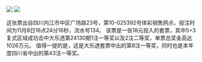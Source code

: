 ![](https://cdn.jsdelivr.net/gh/wangwenjie1314/PicCDN/2024-11-12/1731367221636-image.png)
![](https://cdn.jsdelivr.net/gh/wangwenjie1314/PicCDN/2024-11-10/1731196568047-image.png)

这张票出自四川内江市中区广场路23号，第10-025392号体彩销售网点，投注时间为11月8日16点24分16秒，流水号134。
该票是一张18元投入的套票，其中5+3复式区域成功击中大乐透第24130期1注一等奖以及2注二等奖，单票总奖金高达1026万元。
值得一提的是，这是大乐透套票中出的第8注一等奖，同时也是本年度四川省中出的第43注一等奖。